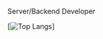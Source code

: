 Server/Backend Developer

[![Top Langs](https://github-readme-stats.vercel.app/api/top-langs/?username=Heavyrisem)]
